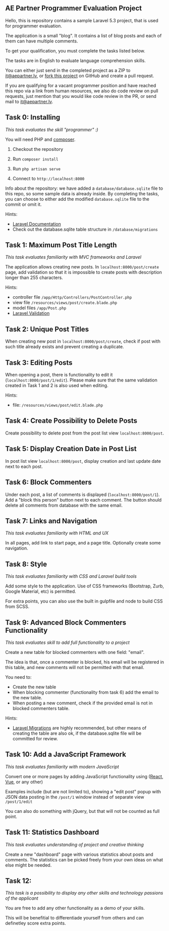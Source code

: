 ## AE Partner Programmer Evaluation Project

Hello, this is repository contains a sample Laravel 5.3 project, that is used
for programmer evaluation.

The application is a small "blog". It contains a list of blog posts and each
of them can have multiple comments.

To get your qualification, you must complete the tasks listed below.

The tasks are in English to evaluate language comprehension skills.

You can either just send in the completed project as a ZIP to it@aepartner.lv, or [fork this project](https://help.github.com/articles/fork-a-repo/) on GitHub and create a pull request.

If you are qualifying for a vacant programmer position and have reached this repo via a link from human resources, we also do code review on pull requests, just mention that you would like code review in the PR, or send mail to it@aepartner.lv.

## Task 0: Installing

_This task evaluates the skill "programmer" :)_

You will need PHP and [composer](https://getcomposer.org).

1. Checkout the repository

2. Run `composer install`

3. Run `php artisan serve`

4. Connect to `http://localhost:8000`

Info about the repository: we have added a `database/database.sqlite` file to this
repo, so some sample data is already inside. By completing the tasks, you can
choose to either add the modified `database.sqlite` file to the commit or omit it.

Hints:
* [Laravel Documentation](https://laravel.com/docs/5.3)
* Check out the database.sqlite table structure in `/database/migrations`

## Task 1: Maximum Post Title Length

_This task evaluates familiarity with MVC frameworks and Laravel_

The application allows creating new posts. In `localhost:8000/post/create` page, add
validation so that it is impossible to create posts with description longer than 255 characters.

Hints:
* controller file `/app/Http/Controllers/PostController.php`
* view file `/resources/views/post/create.blade.php`
* model files `/app/Post.php`
* [Laravel Validation](https://laravel.com/docs/5.3/validation)

## Task 2: Unique Post Titles

When creating new post in `localhost:8000/post/create`, check if post with such title already exists and prevent
creating a duplicate.

## Task 3: Editing Posts

When opening a post, there is functionality to edit it (`localhost:8000/post/1/edit`). Please make sure that the
same validation created in Task 1 and 2 is also used when editing.

Hints:
* file: `/resources/views/post/edit.blade.php`

## Task 4: Create Possibility to Delete Posts

Create possibility to delete post from the post list view `localhost:8000/post`.

## Task 5: Display Creation Date in Post List

In post list view `localhost:8000/post`, display creation and last update date next to each post.

## Task 6: Block Commenters

Under each post, a list of comments is displayed (`localhost:8000/post/1`). Add a "block this person"
button next to each comment. The button should delete all comments from
database with the same email.

## Task 7: Links and Navigation

_This task evaluates familiarity with HTML and UX_

In all pages, add link to start page, and a page title. Optionally create some
navigation.

## Task 8: Style

_This task evaluates familiarity with CSS and Laravel build tools_

Add some style to the application. Use of CSS frameworks (Bootstrap, Zurb,
Google Material, etc) is permitted.

For extra points, you can also use the built in gulpfile and node to build CSS
from SCSS.

## Task 9: Advanced Block Commenters Functionality

_This task evaluates skill to add full functionality to a project_

Create a new table for blocked commenters with one field: "email".

The idea is that, once a commenter is blocked, his email will be registered
in this table, and new comments will not be permitted with that email.

You need to:
* Create the new table
* When blocking commenter (functionality from task 6) add the email to the new
  table.
* When posting a new comment, check if the provided email is not in blocked
  commenters table.

Hints:
* [Laravel Migrations](https://laravel.com/docs/5.3/migrations) are highly recommended,
  but other means of creating the table are also ok, if the database.sqlite file
  will be committed for review.

## Task 10: Add a JavaScript Framework

_This task evaluates familiarity with modern JavaScript_

Convert one or more pages by adding JavaScript functionality using
([React](https://facebook.github.io/react/), [Vue](https://vuejs.org), or any other)

Examples include (but are not limited to), showing a "edit post" popup with JSON data
posting in the `/post/1` window instead of separate view `/post/1/edit`

You can also do something with jQuery, but that will not be counted as full point.

## Task 11: Statistics Dashboard

_This task evaluates understanding of project and creative thinking_

Create a new "dashboard" page with various statistics about posts and comments. The
statistics can be picked freely from your own ideas on what else might be needed.

## Task 12:

_This task is a possibility to display any other skills and technology passions of the applicant_

You are free to add any other functionality as a demo of your skills.

This will be benefitial to differentiade yourself from others and can definetley score extra points.

